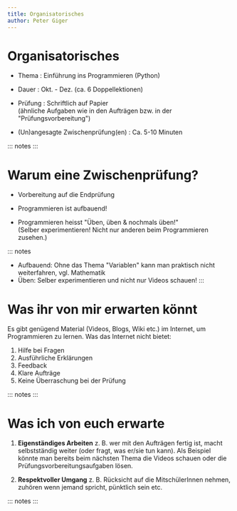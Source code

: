 ```yaml
---
title: Organisatorisches
author: Peter Giger
---
```


# Organisatorisches <i class="fas fa-paperclip"></i>

- Thema <i class="fas fa-theater-masks"></i>: Einführung ins Programmieren (Python)
  
- Dauer <i class="fas fa-calendar-alt"></i>: Okt. - Dez. (ca. 6 Doppellektionen)
  
- Prüfung <i class="fas fa-paste"></i>: Schriftlich auf Papier <br>
(ähnliche Aufgaben wie in den Aufträgen bzw. in der "Prüfungsvorbereitung")
  
- (Un)angesagte Zwischenprüfung(en) <i class="fas fa-bolt"></i>: Ca. 5-10 Minuten

::: notes
:::


# Warum eine Zwischenprüfung? <i class="fas fa-walking"></i>

- Vorbereitung auf die Endprüfung <i class="fas fa-paste"></i>

- Programmieren ist aufbauend! <i class="far fa-building"></i>

- Programmieren heisst "Üben, üben & nochmals üben!" <i class="fas fa-dumbbell"></i>
  <br> (Selber experimentieren! Nicht nur anderen beim Programmieren zusehen.)

::: notes
- Aufbauend: Ohne das Thema "Variablen" kann man praktisch nicht weiterfahren, vgl. Mathematik
- Üben: Selber experimentieren und nicht nur Videos schauen!
:::


# Was ihr von mir erwarten könnt <i class="fas fa-users"></i>

Es gibt genügend Material (Videos, Blogs, Wiki etc.) im Internet, um Programmieren zu lernen. Was das Internet nicht bietet:

1. Hilfe bei Fragen <i class="far fa-question-circle"></i>
2. Ausführliche Erklärungen <i class="fas fa-search"></i>
3. Feedback <i class="far fa-comments"></i>
4. Klare Aufträge <i class="fas fa-shoe-prints"></i>
5. Keine Überraschung bei der Prüfung <i class="fas fa-paste"></i>

::: notes
:::


# Was ich von euch erwarte <i class="fas fa-users"></i>

1. **Eigenständiges Arbeiten** z. B. wer mit den Aufträgen fertig ist, macht selbstständig weiter (oder fragt, was er/sie tun kann). Als Beispiel könnte man bereits beim nächsten Thema die Videos schauen oder die Prüfungsvorbereitungsaufgaben lösen. 
   
2. **Respektvoller Umgang** z. B. Rücksicht auf die MitschülerInnen nehmen, zuhören wenn jemand spricht, pünktlich sein etc.

::: notes
:::